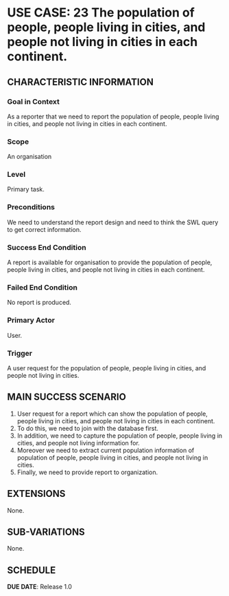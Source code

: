 # USE CASE: 23 The population of people, people living in cities, and people not living in cities in each continent.

## CHARACTERISTIC INFORMATION

### Goal in Context

As a reporter that we need to report the population of people, people living in cities, and people not living in cities in each continent.

### Scope

An organisation

### Level

Primary task.

### Preconditions

We need to understand the report design and need to think the SWL query to get correct information.

### Success End Condition

A report is available for organisation to provide the population of people, people living in cities, and people not living in cities in each continent.

### Failed End Condition

No report is produced.

### Primary Actor

User.

### Trigger

A user request for the population of people, people living in cities, and people not living in cities.

## MAIN SUCCESS SCENARIO

1. User request for a report which can show the population of people, people living in cities, and people not living in cities in each continent.
2. To do this, we need to join with the database first.
3. In addition, we need to capture the population of people, people living in cities, and people not living information for.
4. Moreover we need to extract current population information of population of people, people living in cities, and people not living in cities.
5. Finally, we need to  provide report to organization.

## EXTENSIONS

None.

## SUB-VARIATIONS

None.

## SCHEDULE

**DUE DATE**: Release 1.0
